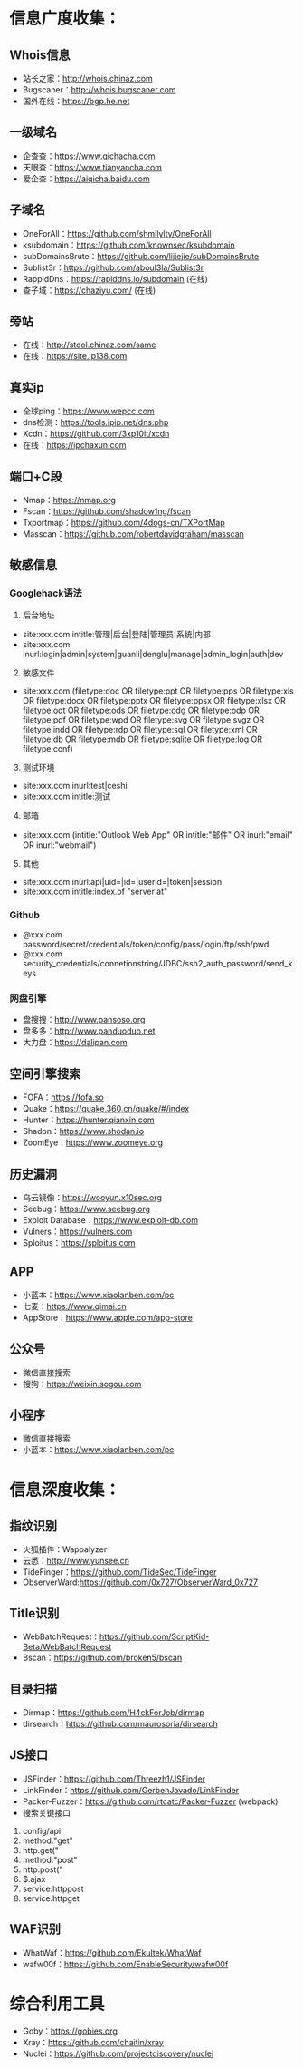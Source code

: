 # 信息广度收集：
## Whois信息
+ 站长之家：http://whois.chinaz.com
+ Bugscaner：http://whois.bugscaner.com
+ 国外在线：https://bgp.he.net
## 一级域名
+ 企查查：https://www.qichacha.com
+ 天眼查：https://www.tianyancha.com
+ 爱企查：https://aiqicha.baidu.com
## 子域名
+ OneForAll：https://github.com/shmilylty/OneForAll
+ ksubdomain：https://github.com/knownsec/ksubdomain
+ subDomainsBrute：https://github.com/lijiejie/subDomainsBrute
+ Sublist3r：https://github.com/aboul3la/Sublist3r
+ RappidDns：https://rapiddns.io/subdomain (在线)
+ 查子域：https://chaziyu.com/ (在线)
## 旁站
+ 在线：http://stool.chinaz.com/same
+ 在线：https://site.ip138.com
## 真实ip
+ 全球ping：https://www.wepcc.com
+ dns检测：https://tools.ipip.net/dns.php
+ Xcdn：https://github.com/3xp10it/xcdn
+ 在线：https://ipchaxun.com
## 端口+C段
+ Nmap：https://nmap.org
+ Fscan：https://github.com/shadow1ng/fscan
+ Txportmap：https://github.com/4dogs-cn/TXPortMap
+ Masscan：https://github.com/robertdavidgraham/masscan
## 敏感信息
### Googlehack语法
1. 后台地址
+ site:xxx.com intitle:管理|后台|登陆|管理员|系统|内部
+ site:xxx.com inurl:login|admin|system|guanli|denglu|manage|admin_login|auth|dev
2. 敏感文件
+ site:xxx.com (filetype:doc OR filetype:ppt OR filetype:pps OR filetype:xls OR filetype:docx OR filetype:pptx OR filetype:ppsx OR filetype:xlsx OR filetype:odt OR filetype:ods OR filetype:odg OR filetype:odp OR filetype:pdf OR filetype:wpd OR filetype:svg OR filetype:svgz OR filetype:indd OR filetype:rdp OR filetype:sql OR filetype:xml OR filetype:db OR filetype:mdb OR filetype:sqlite OR filetype:log OR filetype:conf)
3. 测试环境
+ site:xxx.com inurl:test|ceshi
+ site:xxx.com intitle:测试
4. 邮箱
+ site:xxx.com (intitle:"Outlook Web App" OR intitle:"邮件" OR inurl:"email" OR inurl:"webmail")
5. 其他
+ site:xxx.com inurl:api|uid=|id=|userid=|token|session
+ site:xxx.com intitle:index.of "server at"
### Github
+ @xxx.com password/secret/credentials/token/config/pass/login/ftp/ssh/pwd
+ @xxx.com security_credentials/connetionstring/JDBC/ssh2_auth_password/send_keys
### 网盘引擎
+ 盘搜搜：http://www.pansoso.org
+ 盘多多：http://www.panduoduo.net
+ 大力盘：https://dalipan.com
## 空间引擎搜索
+ FOFA：https://fofa.so
+ Quake：https://quake.360.cn/quake/#/index
+ Hunter：https://hunter.qianxin.com
+ Shadon：https://www.shodan.io
+ ZoomEye：https://www.zoomeye.org
## 历史漏洞
+ 乌云镜像：https://wooyun.x10sec.org
+ Seebug：https://www.seebug.org
+ Exploit Database：https://www.exploit-db.com
+ Vulners：https://vulners.com
+ Sploitus：https://sploitus.com
## APP
+ 小蓝本：https://www.xiaolanben.com/pc
+ 七麦：https://www.qimai.cn
+ AppStore：https://www.apple.com/app-store
## 公众号
+ 微信直接搜索
+ 搜狗：https://weixin.sogou.com
## 小程序
+ 微信直接搜索
+ 小蓝本：https://www.xiaolanben.com/pc
# 信息深度收集：
## 指纹识别
+ 火狐插件：Wappalyzer
+ 云悉：http://www.yunsee.cn
+ TideFinger：https://github.com/TideSec/TideFinger
+ ObserverWard:https://github.com/0x727/ObserverWard_0x727
## Title识别
+ WebBatchRequest：https://github.com/ScriptKid-Beta/WebBatchRequest
+ Bscan：https://github.com/broken5/bscan
## 目录扫描
+ Dirmap：https://github.com/H4ckForJob/dirmap
+ dirsearch：https://github.com/maurosoria/dirsearch
## JS接口
+ JSFinder：https://github.com/Threezh1/JSFinder
+ LinkFinder：https://github.com/GerbenJavado/LinkFinder
+ Packer-Fuzzer：https://github.com/rtcatc/Packer-Fuzzer (webpack)
+ 搜索关键接口
1. config/api
2. method:"get"
3. http.get("
4. method:"post"
5. http.post("
6. $.ajax
7. service.httppost
8. service.httpget
## WAF识别
+ WhatWaf：https://github.com/Ekultek/WhatWaf
+ wafw00f：https://github.com/EnableSecurity/wafw00f
# 综合利用工具
+ Goby：https://gobies.org
+ Xray：https://github.com/chaitin/xray
+ Nuclei：https://github.com/projectdiscovery/nuclei
